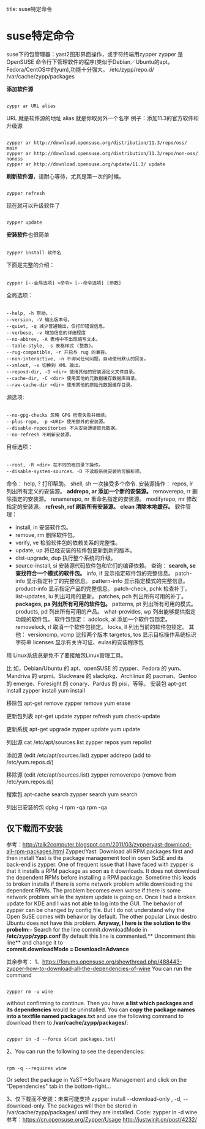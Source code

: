 title: suse特定命令 

#  suse特定命令 
suse下的包管理器：yast2图形界面操作，或字符终端用zypper
zypper 是 OpenSUSE 命令行下管理软件的程序(类似于Debian／Ubuntu的apt，Fedora/CentOS中的yum),功能十分强大。
/etc/zypp/repo.d/
/var/cache/zypp/packages


**添加软件源**
```

zyppr ar URL alias

```
URL 就是软件源的地址
alias 就是你取另外一个名字
例子：添加11.3的官方软件和升级源
```

zypper ar http://download.opensuse.org/distribution/11.3/repo/oss/ main
zypper ar http://download.opensuse.org/distribution/11.3/repo/non-oss/ nonoss
zypper ar http://download.opensuse.org/update/11.3/ update

```
**刷新软件源**，请耐心等待，尤其是第一次的时候。
```

zypper refresh

```
现在就可以升级软件了
```

zypper update

```
**安装软件**也很简单
```

zypper install 软件名

```
下面是完整的介绍：
```

zypper [--全局选项] <命令> [--命令选项] [参数]

```
全局选项：
```

--help, -h 帮助。.
--version, -V 输出版本号。
--quiet, -q 减少普通输出，仅打印错误信息。
--verbose, -v 增加信息的详细程度
--no-abbrev, -A 表格中不出现缩写文本。
--table-style, -s 表格样式 (整数)。
--rug-compatible, -r 开启与 rug 的兼容。
--non-interactive, -n 不询问任何问题，自动使用默认的回复。
--xmlout, -x 切换到 XML 输出。
--reposd-dir, -D <dir> 使用其他的安装源定义文件目录。
--cache-dir, -C <dir> 使用其他的元数据缓存数据库目录。
--raw-cache-dir <dir> 使用其他的原始元数据缓存目录。

```
源选项:
```

--no-gpg-checks 忽略 GPG 检查失败并继续。
--plus-repo, -p <URI> 使用额外的安装源。
--disable-repositories 不从安装源读取元数据。
--no-refresh 不刷新安装源。

```
目标选项：
```

--root, -R <dir> 在不同的根目录下操作。
--disable-system-sources、-D 不读取系统安装的可解析项。

```
命令：
help, ? 打印帮助。
shell, sh 一次接受多个命令.
安装源操作：
repos, lr 列出所有定义的安装源。
**addrepo, ar 添加一个新的安装源。**
removerepo, rr 删除指定的安装源。
renamerepo, nr 重命名指定的安装源。
modifyrepo, mr 修改指定的安装源。
**refresh, ref 刷新所有安装源。**
**clean 清除本地缓存。**
软件管理：
  * install, in 安装软件包。
  * remove, rm 删除软件包。
  * verify, ve 检验软件包的依赖关系的完整性。
  * update, up 将已经安装的软件包更新到新的版本。
  * dist-upgrade, dup 执行整个系统的升级。
  * source-install, si 安装源代码软件包和它们的编译依赖。
查询：
**search, se 查找符合一个模式的软件包。**
info, if 显示指定软件包的完整信息。
patch-info 显示指定补丁的完整信息。
pattern-info 显示指定模式的完整信息。
product-info 显示指定产品的完整信息。
patch-check, pchk 检查补丁。
list-updates, lu 列出可用的更新。
patches, pch 列出所有可用的补丁。
**packages, pa 列出所有可用的软件包。**
patterns, pt 列出所有可用的模式。
products, pd 列出所有可用的产品。
what-provides, wp 列出能够提供指定功能的软件包。
软件包锁定：
addlock, al 添加一个软件包锁定。
removelock, rl 取消一个软件包锁定。
locks, ll 列出当前的软件包锁定。
其他：
versioncmp, vcmp 比较两个版本
targetos, tos 显示目标操作系统标识字符串
licenses  显示有关许可证、eulas的安装程序包

用 Linux系统总是免不了要接触包Linux管理工具。

比 如，Debian/Ubuntu 的 apt、openSUSE 的 zypper、Fedora 的 yum、Mandriva 的 urpmi、Slackware 的 slackpkg、Archlinux 的 pacman、Gentoo 的 emerge、Foresight 的 conary、Pardus 的 pisi，等等。
安装包 
apt-get install <pkg>
zypper install <pkg>
yum install <pkg> 

移除包 
apt-get remove <pkg>
zypper remove <pkg> 
yum erase <pkg>

更新包列表 
apt-get update
zypper refresh
yum check-update


更新系统
apt-get upgrade 
zypper update 
yum update 

列出源 
cat /etc/apt/sources.list 
zypper repos 
yum repolist


添加源 
(edit /etc/apt/sources.list) 
zypper addrepo <path> <name> 
(add <repo> to /etc/yum.repos.d/)

移除源 
(edit /etc/apt/sources.list) 
zypper removerepo <name> 
(remove <repo> from /etc/yum.repos.d/)

搜索包 
apt-cache search <pkg> 
zypper search <pkg>
yum search <pkg> 

列出已安装的包 
dpkg -l
rpm -qa
rpm -qa 

##  仅下载而不安装 
参考：http://talk2computer.blogspot.com/2011/03/zypperyast-download-all-rpm-packages.html
Zypper/Yast: Download all RPM packages first and then install
Yast is the package management tool in open SuSE and its back-end is zypper. 
One of frequent issue that I have faced with zypper is that it installs a RPM package as soon as it downloads. It does not download the dependent RPMs before installing a RPM package. Sometime this leads to broken installs if there is some network problem while downloading the dependent RPMs. The problem becomes even worse if there is some network problem while the system update is going on. Once I had a broken update for KDE and I was not able to log into the GUI.
The behavior of zypper can be changed by config file. But I do not understand why the Open SuSE comes with behavior by default. The other popular Linux destro Ubuntu does not have this problem.
**Anyway, I here is the solution to the probelm:-**
Search for the line
commit.downloadMode
in  
**/etc/zypp/zypp.conf**
By default this line is commented.** Uncomment this line** and change it to   
**commit.downloadMode = DownloadInAdvance**


其余参考：
1、https://forums.opensuse.org/showthread.php/488443-zypper-how-to-download-all-the-dependencies-of-wine
You can run the command
```

zypper rm -u wine

```
without confirming to continue. Then you have **a list which packages and its dependencies** would be uninstalled. You can **copy the package names into a textfile named packages.txt** and use the following command to download them to **/var/cache/zypp/packages/**:
```

zypper in -d --force $(cat packages.txt)

```
2、You can run the following to see the dependencies:
```

rpm -q --requires wine

```
Or select the package in YaST->Software Management and click on the "Dependencies" tab in the bottom-right...

3、仅下载而不安装：未来可能支持 zypper install --download-only ,
-d, --download-only. The packages will then be stored in /var/cache/zypp/packages/ until they are installed.
Code: zypper in -d wine
参考：https://cn.opensuse.org/Zypper/Usage
http://justwinit.cn/post/4232/